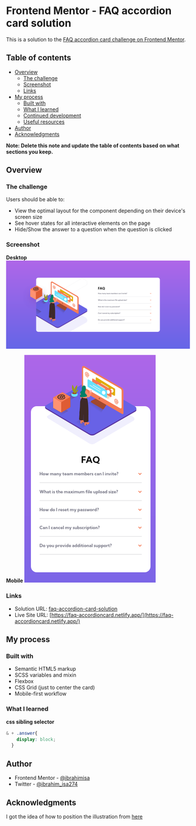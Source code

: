 # Frontend Mentor - FAQ accordion card solution

This is a solution to the [FAQ accordion card challenge on Frontend Mentor](https://www.frontendmentor.io/challenges/faq-accordion-card-XlyjD0Oam).
## Table of contents

- [Overview](#overview)
  - [The challenge](#the-challenge)
  - [Screenshot](#screenshot)
  - [Links](#links)
- [My process](#my-process)
  - [Built with](#built-with)
  - [What I learned](#what-i-learned)
  - [Continued development](#continued-development)
  - [Useful resources](#useful-resources)
- [Author](#author)
- [Acknowledgments](#acknowledgments)

**Note: Delete this note and update the table of contents based on what sections you keep.**

## Overview

### The challenge

Users should be able to:

- View the optimal layout for the component depending on their device's screen size
- See hover states for all interactive elements on the page
- Hide/Show the answer to a question when the question is clicked

### Screenshot

**Desktop**
![Desktop](./images/screenshot-desktop.png)

**Mobile**
![Mobile](./images/screenshot-mobile.png)

### Links

- Solution URL: [faq-accordion-card-solution](https://www.frontendmentor.io/solutions/accordion-with-and-without-js-AvK2GFwVo)
- Live Site URL: [https://faq-accordioncard.netlify.app/](https://faq-accordioncard.netlify.app/)

## My process

### Built with

- Semantic HTML5 markup
- SCSS variables and mixin
- Flexbox
- CSS Grid (just to center the card)
- Mobile-first workflow

### What I learned

**css sibling selector**
```css
& + .answer{
    display: block;
  }
```

## Author

- Frontend Mentor - [@ibrahimisa](https://www.frontendmentor.io/profile/ibrahimisa)
- Twitter - [@ibrahim_isa274](https://www.twitter.com/ibrahim_isa274)


## Acknowledgments

I got the idea of how to position the illustration from [here](https://github.com/tihusky/faq-accordion)

